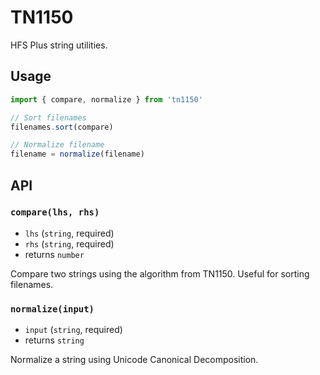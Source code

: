 # TN1150

HFS Plus string utilities.

## Usage

```js
import { compare, normalize } from 'tn1150'

// Sort filenames
filenames.sort(compare)

// Normalize filename
filename = normalize(filename)
```

## API

### `compare(lhs, rhs)`

- `lhs` (`string`, required)
- `rhs` (`string`, required)
- returns `number`

Compare two strings using the algorithm from TN1150. Useful for sorting filenames.

### `normalize(input)`

- `input` (`string`, required)
- returns `string`

Normalize a string using Unicode Canonical Decomposition.

